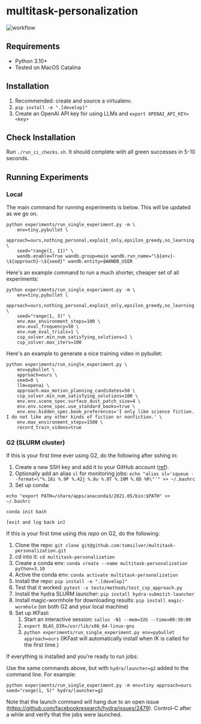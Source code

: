 # multitask-personalization

![workflow](https://github.com/tomsilver/multitask-personalization/actions/workflows/ci.yml/badge.svg)

## Requirements

- Python 3.10+
- Tested on MacOS Catalina

## Installation

1. Recommended: create and source a virtualenv.
2. `pip install -e ".[develop]"`
3. Create an OpenAI API key for using LLMs and `export OPENAI_API_KEY=<key>`

## Check Installation

Run `./run_ci_checks.sh`. It should complete with all green successes in 5-10 seconds.

## Running Experiments

### Local

The main command for running experiments is below. This will be updated as we go on.

```
python experiments/run_single_experiment.py -m \
    env=tiny,pybullet \
    approach=ours,nothing_personal,exploit_only,epsilon_greedy,no_learning \
    seed="range(1, 11)" \
    wandb.enable=True wandb.group=main wandb.run_name="\${env}-\${approach}-\${seed}" wandb.entity=$WANDB_USER
```

Here's an example command to run a much shorter, cheaper set of all experiments:
```
python experiments/run_single_experiment.py -m \
    env=tiny,pybullet \
    approach=ours,nothing_personal,exploit_only,epsilon_greedy,no_learning \
    seed="range(1, 3)" \
    env.max_environment_steps=100 \
    env.eval_frequency=50 \
    env.num_eval_trials=1 \
    csp_solver.min_num_satisfying_solutions=1 \
    csp_solver.max_iters=100
```

Here's an example to generate a nice training video in pybullet:
```
python experiments/run_single_experiment.py \
    env=pybullet \
    approach=ours \
    seed=0 \
    llm=openai \
    approach.max_motion_planning_candidates=50 \
    csp_solver.min_num_satisfying_solutions=100 \
    env.env.scene_spec.surface_dust_patch_size=4 \
    env.env.scene_spec.use_standard_books=true \
    env.env.hidden_spec.book_preferences='I only like science fiction. I do not like any other kinds of fiction or nonfiction.' \
    env.max_environment_steps=1500 \
    record_train_videos=true
```

### G2 (SLURM cluster)

If this is your first time ever using G2, do the following after sshing in:

1. Create a new SSH key and add it to your GitHub account ([ref](https://docs.github.com/en/authentication/connecting-to-github-with-ssh/adding-a-new-ssh-key-to-your-github-account?tool=webui)).
2. Optionally add an alias `sl` for monitoring jobs: `echo "alias sl='squeue --format=\"%.18i %.9P %.42j %.8u %.8T %.10M %.6D %R\"'" >> ~/.bashrc`
3. Set up conda:
```
echo "export PATH=/share/apps/anaconda3/2021.05/bin:$PATH" >> ~/.bashrc

conda init bash

[exit and log back in]
```

If this is your first time using _this repo_ on G2, do the following:

1. Clone the repo: `git clone git@github.com:tomsilver/multitask-personalization.git`
2. cd into it: `cd multitask-personalization`
3. Create a conda env: `conda create --name multitask-personalization python=3.10`
4. Active the conda env: `conda activate multitask-personalization`
5. Install the repo: `pip install -e ".[develop]"`
6. Test that it worked: `pytest -s tests/methods/test_csp_approach.py`
7. Install the hydra SLURM launcher: `pip install hydra-submitit-launcher`
8. Install magic-wormhole for downloading results: `pip install magic-wormhole` (on both G2 and your local machine)
9. Set up IKFast:
    1. Start an interactive session: `salloc -N1 --mem=32G --time=00:30:00`
    2. `export BLAS_DIR=/usr/lib/x86_64-linux-gnu`
    3. `python experiments/run_single_experiment.py env=pybullet approach=ours` (IKFast will automatically install when IK is called for the first time.)

If everything is installed and you're ready to run jobs:

Use the same commands above, but with `hydra/launcher=g2` added to the command line. For example:

```
python experiments/run_single_experiment.py -m env=tiny approach=ours seed="range(1, 5)" hydra/launcher=g2
```

Note that the launch command will hang due to an open issue (https://github.com/facebookresearch/hydra/issues/2479). Control-C after a while and verify that the jobs were launched.
